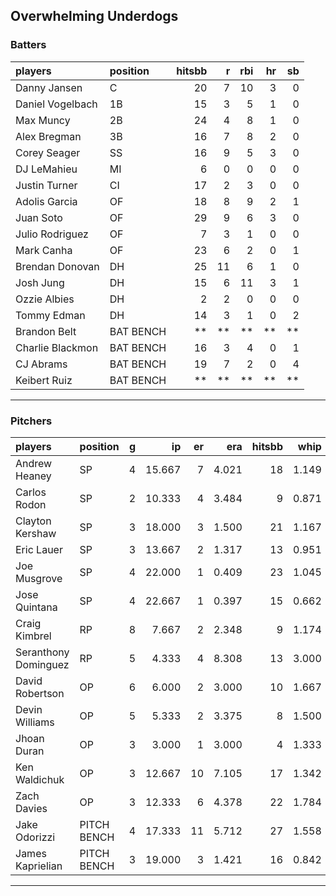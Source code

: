 ## Overwhelming Underdogs

### Batters

 
|players          |position  | hitsbb|  r| rbi| hr| sb| 
|:----------------|:---------|------:|--:|---:|--:|--:| 
|Danny Jansen     |C         |     20|  7|  10|  3|  0| 
|Daniel Vogelbach |1B        |     15|  3|   5|  1|  0| 
|Max Muncy        |2B        |     24|  4|   8|  1|  0| 
|Alex Bregman     |3B        |     16|  7|   8|  2|  0| 
|Corey Seager     |SS        |     16|  9|   5|  3|  0| 
|DJ LeMahieu      |MI        |      6|  0|   0|  0|  0| 
|Justin Turner    |CI        |     17|  2|   3|  0|  0| 
|Adolis Garcia    |OF        |     18|  8|   9|  2|  1| 
|Juan Soto        |OF        |     29|  9|   6|  3|  0| 
|Julio Rodriguez  |OF        |      7|  3|   1|  0|  0| 
|Mark Canha       |OF        |     23|  6|   2|  0|  1| 
|Brendan Donovan  |DH        |     25| 11|   6|  1|  0| 
|Josh Jung        |DH        |     15|  6|  11|  3|  1| 
|Ozzie Albies     |DH        |      2|  2|   0|  0|  0| 
|Tommy Edman      |DH        |     14|  3|   1|  0|  2| 
|Brandon Belt     |BAT BENCH |     **| **|  **| **| **| 
|Charlie Blackmon |BAT BENCH |     16|  3|   4|  0|  1| 
|CJ Abrams        |BAT BENCH |     19|  7|   2|  0|  4| 
|Keibert Ruiz     |BAT BENCH |     **| **|  **| **| **| 

* * *

### Pitchers

 
|players              |position    |  g|     ip| er|   era| hitsbb|  whip| so|  w| sv| 
|:--------------------|:-----------|--:|------:|--:|-----:|------:|-----:|--:|--:|--:| 
|Andrew Heaney        |SP          |  4| 15.667|  7| 4.021|     18| 1.149| 26|  1|  0| 
|Carlos Rodon         |SP          |  2| 10.333|  4| 3.484|      9| 0.871| 17|  1|  0| 
|Clayton Kershaw      |SP          |  3| 18.000|  3| 1.500|     21| 1.167| 21|  3|  0| 
|Eric Lauer           |SP          |  3| 13.667|  2| 1.317|     13| 0.951| 19|  1|  0| 
|Joe Musgrove         |SP          |  4| 22.000|  1| 0.409|     23| 1.045| 27|  1|  0| 
|Jose Quintana        |SP          |  4| 22.667|  1| 0.397|     15| 0.662| 19|  1|  0| 
|Craig Kimbrel        |RP          |  8|  7.667|  2| 2.348|      9| 1.174|  6|  2|  0| 
|Seranthony Dominguez |RP          |  5|  4.333|  4| 8.308|     13| 3.000|  4|  0|  0| 
|David Robertson      |OP          |  6|  6.000|  2| 3.000|     10| 1.667|  6|  0|  0| 
|Devin Williams       |OP          |  5|  5.333|  2| 3.375|      8| 1.500| 12|  0|  3| 
|Jhoan Duran          |OP          |  3|  3.000|  1| 3.000|      4| 1.333|  4|  0|  1| 
|Ken Waldichuk        |OP          |  3| 12.667| 10| 7.105|     17| 1.342| 15|  1|  0| 
|Zach Davies          |OP          |  3| 12.333|  6| 4.378|     22| 1.784|  9|  0|  0| 
|Jake Odorizzi        |PITCH BENCH |  4| 17.333| 11| 5.712|     27| 1.558| 18|  1|  0| 
|James Kaprielian     |PITCH BENCH |  3| 19.000|  3| 1.421|     16| 0.842| 18|  2|  0| 


* * *


